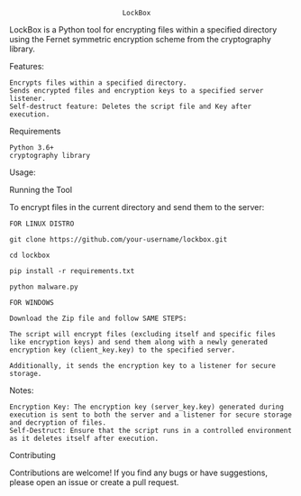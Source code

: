                                 LockBox

LockBox is a Python tool for encrypting files within a specified directory using the Fernet symmetric encryption scheme from the cryptography library.

Features:

    Encrypts files within a specified directory.
    Sends encrypted files and encryption keys to a specified server listener.
    Self-destruct feature: Deletes the script file and Key after execution.

Requirements

    Python 3.6+
    cryptography library



Usage:

Running the Tool

To encrypt files in the current directory and send them to the server:

    FOR LINUX DISTRO

    git clone https://github.com/your-username/lockbox.git

    cd lockbox

    pip install -r requirements.txt

    python malware.py

    FOR WINDOWS

    Download the Zip file and follow SAME STEPS:

    The script will encrypt files (excluding itself and specific files like encryption keys) and send them along with a newly generated encryption key (client_key.key) to the specified server.

    Additionally, it sends the encryption key to a listener for secure storage.


Notes:

    Encryption Key: The encryption key (server_key.key) generated during execution is sent to both the server and a listener for secure storage and decryption of files.
    Self-Destruct: Ensure that the script runs in a controlled environment as it deletes itself after execution.

Contributing

Contributions are welcome! If you find any bugs or have suggestions, please open an issue or create a pull request.
